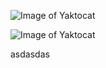 ![Image of Yaktocat](https://octodex.github.com/images/yaktocat.png)


![Image of Yaktocat](https://octodex.github.com/images/yaktocat.png)


asdasdas
